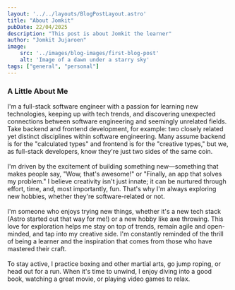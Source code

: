 ```yaml
---
layout: '../../layouts/BlogPostLayout.astro'
title: "About Jomkit"
pubDate: 22/04/2025
description: "This post is about Jomkit the learner"
author: "Jomkit Jujaroen"
image: 
    src: '../images/blog-images/first-blog-post'
    alt: 'Image of a dawn under a starry sky'
tags: ["general", "personal"]
---
```

### A Little About Me

I'm a full-stack software engineer with a passion for learning new technologies, keeping up with tech trends, and discovering unexpected connections between software engineering and seemingly unrelated fields. Take backend and frontend development, for example: two closely related yet distinct disciplines within software engineering. Many assume backend is for the "calculated types" and frontend is for the "creative types," but we, as full-stack developers, know they're just two sides of the same coin.\
\
I'm driven by the excitement of building something new—something that makes people say, "Wow, that's awesome!" or "Finally, an app that solves my problem." I believe creativity isn't just innate; it can be nurtured through effort, time, and, most importantly, fun. That's why I'm always exploring new hobbies, whether they're software-related or not.\
\
I'm someone who enjoys trying new things, whether it's a new tech stack (Astro started out that way for me!) or a new hobby like axe throwing. This love for exploration helps me stay on top of trends, remain agile and open-minded, and tap into my creative side. I'm constantly reminded of the thrill of being a learner and the inspiration that comes from those who have mastered their craft.\
\
To stay active, I practice boxing and other martial arts, go jump roping, or head out for a run. When it's time to unwind, I enjoy diving into a good book, watching a great movie, or playing video games to relax.